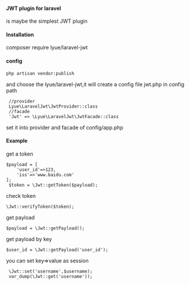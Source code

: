 #### JWT plugin for laravel
is maybe the simplest JWT plugin
#### Installation
composer require lyue/laravel-jwt
#### config
```$xslt
php artisan vendor:publish
```
and choose the lyue/laravel-jwt,it will create a config file jwt.php in config path
```$xslt
 //provider
 Lyue\LaravelJwt\JwtProvider::class
 //facade
 'Jwt' => \Lyue\LaravelJwt\JwtFacade::class
```
set it into provider and facade of config/app.php
#### Example
get a token
```$xslt
$payload = [
    'user_id'=>123,
    'iss'=>'www.baidu.com'
];
 $token = \Jwt::getToken($payload);
```

check token
```$xslt
\Jwt::verifyToken($token);
```
get payload

```$xslt
$payload = \Jwt::getPayload();
```
get payload by key
```$xslt
$user_id = \Jwt::getPayload('user_id');
```
you can set key=>value as session
```$xslt
 \Jwt::set('username',$username);
 var_dump(\Jwt::get('username'));
```
